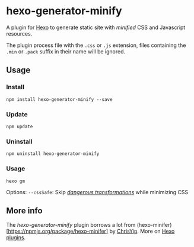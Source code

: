 # hexo-generator-minify

A plugin for [Hexo](http://zespia.tw/hexo) to generate static site with _minified_ CSS and Javascript resources.

The plugin process file with the `.css` or `.js` extension, files containing the `.min` or `.pack` suffix in their name  will be ignored.

## Usage

### Install

```
npm install hexo-generator-minify --save
```

### Update

```
npm update
```

### Uninstall

```
npm uninstall hexo-generator-minify
```

### Usage

```
hexo gm
```

Options:
    `--cssSafe`: Skip [_dangerous transformations_](https://github.com/rstacruz/css-condense#the-dangerous-things-it-does) while minimizing CSS

## More info

The _hexo-generator-minify_ plugin borrows a lot from (hexo-minifer)[https://npmjs.org/package/hexo-minifer] by [ChrisYip](https://github.com/ChrisYip). More on [Hexo plugins](https://github.com/tommy351/hexo/wiki/plugins).

